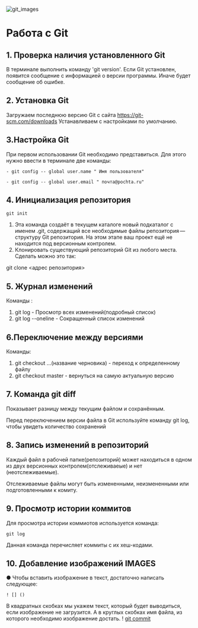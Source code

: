  ![git_images](git_images.png)
 # Работа с Git

## 1. Проверка наличия  установленного Git

В терминале выполнить команду 'git version'. 
Если Git установлен, появится сообщение с информацией о версии программы. Иначе будет сообщение об ошибке.

## 2. Установка Git
Загружаем последнюю версию Git с сайта https://git-scm.com/downloads
 Устанавливаем с настройками по умолчанию.

 ## 3.Настройка Git
 При первом использовании Git  необходимо представиться. Для этого нужно ввести в терминале две команды:
 ```
 - git config -- global user.name " Имя пользователя"
 
 - git config -- global user.email " почта@pochta.ru"
 ```
 ## 4. Инициализация репозитория
 ```
 git init
 
 ```
 1. Эта команда создаёт в текущем каталоге новый подкаталог с именем .git, содержащий все необходимые файлы репозитория — структуру Git репозитория. На этом этапе ваш проект ещё не находится под версионным контролем.
 2. Клонировать существующий репозиторий Git из любого места. Сделать можно это так:
 
 git clone <адрес репозитория>

 ## 5. Журнал изменений
  Команды :
  1. git log - Просмотр всех изменений(подробный список)
  2. git log --oneline    - Сокращенный список изменений

## 6.Переключение между версиями
Команды:
1. git checkout ...(название черновика) - переход к определенному файлу
2. git checkout master   - вернуться на самую актуальную версию

 ## 7. Команда git diff
 Показывает разницу между текущим файлом
и сохранённым.

Перед переключением версии файла в Git
используйте команду git log, чтобы увидеть
количество сохранений

## 8. Запись изменений в репозиторий

 Каждый файл в рабочей папке(репозиторий) может находиться в одном из двух версионных  контролем(отслеживаеые) и нет (неотслеживаемые).

 Отслеживаемые файлы могут быть измененными, неизмененными или подготовленными к комиту.

## 9. Просмотр истории коммитов

Для просмотра истории коммиотов используется команда:
```
git log
```
Данная команда перечисляет коммиты с их хеш-кодами.

## 10. Добавление изображений IMAGES

● Чтобы вставить изображение в текст, достаточно написать следующее:
```
! [] ()
```
В квадратных скобках мы укажем текст, который будет выводиться, если изображение не загрузится. А в круглых скобках имя файла, из которого необходимо изображение достать.
! [git commit]()


 